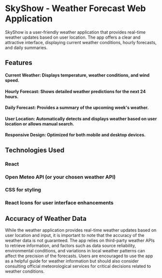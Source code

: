 # SkyShow - Weather Forecast Web Application

SkyShow is a user-friendly weather application that provides real-time weather updates based on user location. The app offers a clear and attractive interface, displaying current weather conditions, hourly forecasts, and daily summaries.

## Features
#### Current Weather: Displays temperature, weather conditions, and wind speed.
#### Hourly Forecast: Shows detailed weather predictions for the next 24 hours.
#### Daily Forecast: Provides a summary of the upcoming week's weather.
#### User Location: Automatically detects and displays weather based on user location or allows manual search.
#### Responsive Design: Optimized for both mobile and desktop devices.

## Technologies Used

### React
### Open Meteo API (or your chosen weather API)
### CSS for styling
### React Icons for user interface enhancements

## Accuracy of Weather Data
While the weather application provides real-time weather updates based on user location and input, it is important to note that the accuracy of the weather data is not guaranteed. The app relies on third-party weather APIs to retrieve information, and factors such as data source reliability, environmental conditions, and variations in local weather patterns can affect the precision of the forecasts. Users are encouraged to use the app as a helpful guide for weather information but should also consider consulting official meteorological services for critical decisions related to weather conditions.


